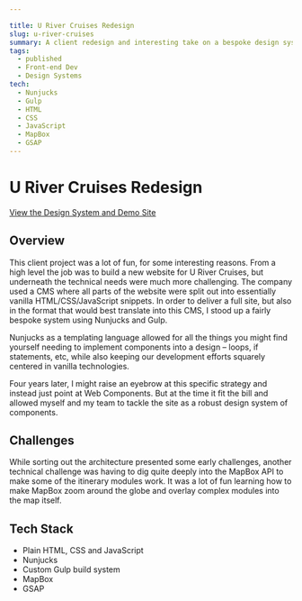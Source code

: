 ```yaml
---

title: U River Cruises Redesign
slug: u-river-cruises
summary: A client redesign and interesting take on a bespoke design system build.
tags:
  - published
  - Front-end Dev
  - Design Systems
tech:
  - Nunjucks
  - Gulp
  - HTML
  - CSS
  - JavaScript
  - MapBox
  - GSAP
---
```


# U River Cruises Redesign

<a href="https://urc.andrewwalpole.dev/" target="_blank" rel="noreferrer noopener">View the Design System and Demo Site</a>

## Overview

This client project was a lot of fun, for some interesting reasons. From a high level the job was to build a new website for U River Cruises, but underneath the technical needs were much more challenging. The company used a CMS where all parts of the website were split out into essentially vanilla HTML/CSS/JavaScript snippets. In order to deliver a full site, but also in the format that would best translate into this CMS, I stood up a fairly bespoke system using Nunjucks and Gulp.

Nunjucks as a templating language allowed for all the things you might find yourself needing to implement components into a design – loops, if statements, etc, while also keeping our development efforts squarely centered in vanilla technologies.

Four years later, I might raise an eyebrow at this specific strategy and instead just point at Web Components. But at the time it fit the bill and allowed myself and my team to tackle the site as a robust design system of components.

## Challenges

While sorting out the architecture presented some early challenges, another technical challenge was having to dig quite deeply into the MapBox API to make some of the itinerary modules work. It was a lot of fun learning how to make MapBox zoom around the globe and overlay complex modules into the map itself.

## Tech Stack

- Plain HTML, CSS and JavaScript
- Nunjucks
- Custom Gulp build system
- MapBox
- GSAP
